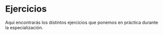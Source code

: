 # Ejercicios

Aquí encontrarás los distintos ejercicios que ponemos en práctica durante la especialización.